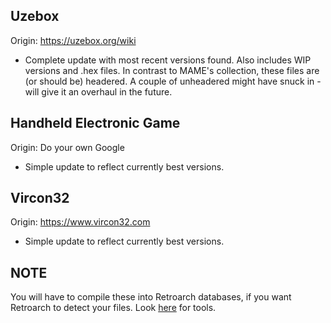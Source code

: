 ## Uzebox
Origin: https://uzebox.org/wiki
* Complete update with most recent versions found. Also includes WIP versions and .hex files. In contrast to MAME's collection, these files are (or should be) headered. A couple of unheadered might have snuck in - will give it an overhaul in the future.
## Handheld Electronic Game
Origin: Do your own Google
* Simple update to reflect currently best versions.
## Vircon32
Origin: https://www.vircon32.com
* Simple update to reflect currently best versions.
## NOTE
You will have to compile these into Retroarch databases, if you want Retroarch to detect your files. Look [here](https://github.com/libretro/RetroArch/tree/master/libretro-db) for tools.
